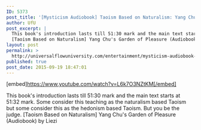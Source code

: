 ```yaml
---
ID: 5373
post_title: '[Mysticism Audiobook] Taoism Based on Naturalism: Yang Chu&#8217;s Garden of Pleasure'
author: UfU
post_excerpt: |
  This book's introduction lasts till 51:30 mark and the main text starts at 51:32 mark. Some consider this teaching as the naturalism based Taoism but some consider this as the hedonism based Taoism. But you be the judge.
  [Taoism Based on Naturalism] Yang Chu's Garden of Pleasure (Audiobook) by Liezi
layout: post
permalink: >
  http://universalflowuniversity.com/entertainment/mysticism-audiobook-taoism-based-on-naturalism-yang-chus-garden-of-pleasure/
published: true
post_date: 2015-09-19 18:47:01
---
```

[embed]https://www.youtube.com/watch?v=L6k7O3NZtKM[/embed]<br>
<p>This book's introduction lasts till 51:30 mark and the main text starts at 51:32 mark. Some consider this teaching as the naturalism based Taoism but some consider this as the hedonism based Taoism. But you be the judge. 
[Taoism Based on Naturalism] Yang Chu's Garden of Pleasure (Audiobook) by Liezi</p>
